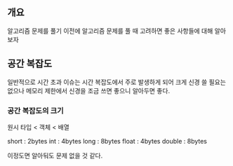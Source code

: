 ## 개요

알고리즘 문제를 풀기 이전에 알고리즘 문제를 풀 때 고려하면 좋은 사항들에 대해 알아보자

## 공간 복잡도

일반적으로 시간 초과 이슈는 시간 복잡도에서 주로 발생하게 되어 크게 신경 쓸 필요는 없으나 메모리 제한에서 신경을 조금 쓰면 좋으니 알아두면 좋다.

### 공간 복잡도의 크기

원시 타입 < 객체 < 배열

short : 2bytes
int : 4bytes
long : 8bytes
float : 4bytes
double : 8bytes

이정도면 알아둬도 문제 없을 것 같다.
